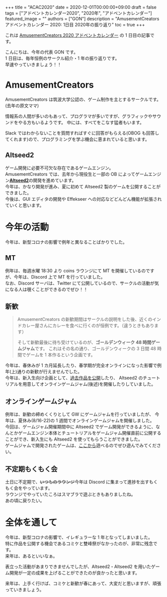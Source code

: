 +++
title =  "ACAC2020"
date = 2020-12-01T00:00:00+09:00
draft = false
tags = ["アドベントカレンダー2020", "2020年", "アドベントカレンダー"]
featured_image = ""
authors = ["GON"]
description = "AmusementCreators アドベントカレンダー 2020: 1日目 2020年の振り返り"
toc = true
+++

これは [AmusementCreators 2020 アドベントカレンダー](https://adventar.org/calendars/5400) の 1 日目の記事です。

こんにちは、今年の代表 GON です。  
1 日目は、毎年恒例のサークル紹介・1 年の振り返りです。  
早速やっていきましょう！！

# AmusementCreators

AmusementCreators は筑波大学公認の、ゲーム制作を主とするサークルです。(去年の原文ママ)

情報系の人間が多いのもあって、プログラマが多いですが、グラフィックやサウンドをやる方もいるようです。
中には、すべてをこなす猛者もいます。

Slack ではわからないことを質問すればすぐに回答がもらえる(OBOG も回答してくれます)ので、プログラミングを学ぶ機会に恵まれていると思います。

## Altseed2

ゲーム開発に必要不可欠な存在であるゲームエンジン。  
AmusementCreators では、去年から現役生と一部の OB によってゲームエンジン[**Altseed2**](https://github.com/altseed/altseed2)の開発を進めています。  
今年は、かなり開発が進み、夏に初めて Altseed2 製のゲームを公開することができました。  
今後は、GUI エディタの開発や Effekseer への対応などどんどん機能が拡張されていくと思います。

# 今年の活動

今年は、新型コロナの影響で例年と異なることばかりでした。

## MT

例年は、毎週水曜 18:30 より coins ラウンジにて MT を開催しているのですが、今年は、Discord 上で MT を行っていました。  
なお、Discord サーバは、Twitter にて公開しているので、サークルの活動が気になる人は覗くことができるのでぜひ！！

## 新歓

> AmusementCreators の新歓期間はサークルの説明をした後、近くのインドカレー屋さんにカレーを食べに行くのが恒例です。（違うときもあります）
>
> そして新歓最後に待ち受けているのが、**ゴールデンウィーク 48 時間ゲームジャム**です。
> これはその名の通り、ゴールデンウィークの 3 日間 48 時間でゲームを 1 本作るという企画です。

今年は、春休みが 1 カ月延長したり、春学期が完全オンラインになった影響で例年(上)通りの新歓が行えませんでした。  
今年は、新入生向け企画として、[過去作品を公開](https://www.amusement-creators.info/articles/event_2020/20200424/)したり、
Altseed2 のチュートリアルを用意してオンラインゲームジャム(後述)を開催したりしていました。

## オンラインゲームジャム

例年は、新歓の締めくくりとして GW にゲームジャムを行っていましたが、
今年は、夏休み(8/16-22)の 1 週間でオンラインゲームジャムを開催しました。  
今回は、ゲームジャム開催期間中に Altseed2 でゲーム開発ができるように、なんとかゲームエンジン本体とチュートリアルをゲームジャム開催直前に公開することができ、新入生にも Altseed2 を使ってもらうことができました。  
ゲームジャムで開発されたゲームは、[ここから](https://www.amusement-creators.info/articles/event_2020/20201001/)遊べるのでぜひ遊んでみてください。

## 不定期もくもく会

土日に不定期で、~~いつものラウンジ~~今年は Discord に集まって進捗を出すもくもく会をやっています。  
ラウンジでやっていたころはスマブラで遊ぶときもありましたね。  
あの頃に戻りたい。

# 全体を通して

今年は、新型コロナの影響で、イレギュラーな 1 年となってしまいました。  
特に作品を公開する機会であるコミケと雙峰祭がなかったのが、非常に残念です。  
来年は、あるといいなぁ。

表立った活動があまりできませんでしたが、Altseed2・Altseed2 を用いたゲーム開発が一定の成果を上げることができたのが良かったと思います。

来年は、上手く行けば、コミケと新歓が春にあって、大変だと思いますが、頑張っていきましょう。

